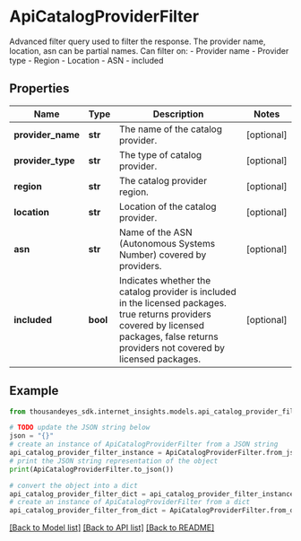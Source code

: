# ApiCatalogProviderFilter

Advanced filter query used to filter the response. The provider name, location, asn can be partial names. Can filter on: - Provider name - Provider type - Region - Location - ASN - included

## Properties

Name | Type | Description | Notes
------------ | ------------- | ------------- | -------------
**provider_name** | **str** | The name of the catalog provider. | [optional] 
**provider_type** | **str** | The type of catalog provider. | [optional] 
**region** | **str** | The catalog provider region. | [optional] 
**location** | **str** | Location of the catalog provider. | [optional] 
**asn** | **str** | Name of the ASN (Autonomous Systems Number) covered by providers. | [optional] 
**included** | **bool** | Indicates whether the catalog provider is included in the licensed packages. true returns providers covered by licensed packages, false returns providers not covered by licensed packages. | [optional] 

## Example

```python
from thousandeyes_sdk.internet_insights.models.api_catalog_provider_filter import ApiCatalogProviderFilter

# TODO update the JSON string below
json = "{}"
# create an instance of ApiCatalogProviderFilter from a JSON string
api_catalog_provider_filter_instance = ApiCatalogProviderFilter.from_json(json)
# print the JSON string representation of the object
print(ApiCatalogProviderFilter.to_json())

# convert the object into a dict
api_catalog_provider_filter_dict = api_catalog_provider_filter_instance.to_dict()
# create an instance of ApiCatalogProviderFilter from a dict
api_catalog_provider_filter_from_dict = ApiCatalogProviderFilter.from_dict(api_catalog_provider_filter_dict)
```
[[Back to Model list]](../README.md#documentation-for-models) [[Back to API list]](../README.md#documentation-for-api-endpoints) [[Back to README]](../README.md)


